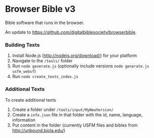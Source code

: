 # Browser Bible v3 #

Bible software that runs in the browser.

An update to https://github.com/digitalbiblesociety/browserbible.

### Building Texts ###


1. Install Node.js (http://nodejs.org/download/) for your platform
2. Navigate to the `/tools/` folder
3. Run `node generate.js` (optionally include versions `node generate.js usfm_websf`)
4. Run `node create_texts_index.js`

### Additional Texts ###

To create additional texts

1. Create a folder under `/tools/input/MyNewVersion/` 
2. Create a `info.json` file in that folder with the id, name, language, information
3. Put content in the folder (currently USFM files and bibles from http://unbound.biola.edu/)